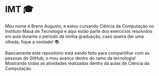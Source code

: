 # IMT 🎓
<p>Meu nome é Breno Augusto, e estou cursando Ciência da Computação no Instituto Mauá de Tecnologia e aqui estão parte dos exercícios resolvidos em aula durante o período da minha graduação, caso queira dar uma olhada, fique a vontade! 📚 </p>
<p>Basicamente este repositório está sendo feito para compartilhar com as pessoas do GitHub, o meu avanço dentro do ramo da tecnologia! Mostrando todas as atividades realizadas dentro da aulas de Ciência da Computação.</p>
